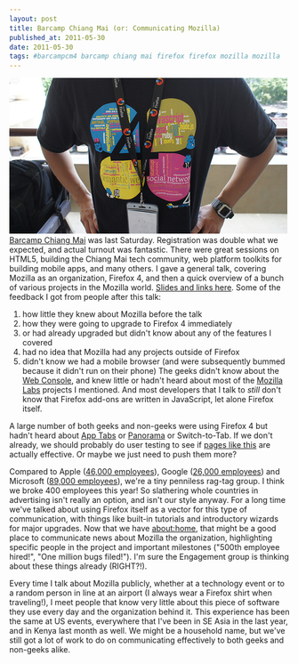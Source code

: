 ```yaml
---
layout: post
title: Barcamp Chiang Mai (or: Communicating Mozilla)
published_at: 2011-05-30
date: 2011-05-30
tags: #barcampcm4 barcamp chiang mai firefox firefox mozilla mozilla
---
```


[![](5750417232_5490f367b9.jpg "Barcamp Chiang Mai")Barcamp Chiang Mai](http://j.mp/lBy6jz) was last Saturday. Registration was double what we expected, and actual turnout was fantastic. There were great sessions on HTML5, building the Chiang Mai tech community, web platform toolkits for building mobile apps, and many others. I gave a general talk, covering Mozilla as an organization, Firefox 4, and then a quick overview of a bunch of various projects in the Mozilla world. [Slides and links here](http://j.mp/kptswB). Some of the feedback I got from people after this talk:

1.  how little they knew about Mozilla before the talk
2.  how they were going to upgrade to Firefox 4 immediately
3.  or had already upgraded but didn't know about any of the features I covered
4.  had no idea that Mozilla had any projects outside of Firefox
5.  didn't know we had a mobile browser (and were subsequently bummed because it didn't run on their phone)
The geeks didn't know about the [Web Console](http://j.mp/mKASVM), and knew little or hadn't heard about most of the [Mozilla Labs](http://j.mp/mihcyv) projects I mentioned. And most developers that I talk to *still* don't know that Firefox add-ons are written in JavaScript, let alone Firefox itself.

A large number of both geeks and non-geeks were using Firefox 4 but hadn't heard about [App Tabs](http://j.mp/ke2qhf) or [Panorama](http://j.mp/l1hqdm) or Switch-to-Tab. If we don't already, we should probably do user testing to see if [pages like this](http://j.mp/mOH6uu) are actually effective. Or maybe we just need to push them more?

Compared to Apple ([46,000 employees](http://investing.businessweek.com/research/stocks/snapshot/snapshot.asp?ticker=AAPL:US)), Google ([26,000 employees](http://en.wikipedia.org/wiki/Google)) and Microsoft ([89,000 employees](http://en.wikipedia.org/wiki/Microsoft)), we're a tiny penniless rag-tag group. I think we broke 400 employees this year! So slathering whole countries in advertising isn't really an option, and isn't our style anyway. For a long time we've talked about using Firefox itself as a vector for this type of communication, with things like built-in tutorials and introductory wizards for major upgrades. Now that we have [about:home](home), that might be a good place to communicate news about Mozilla the organization, highlighting specific people in the project and important milestones ("500th employee hired!", "One million bugs filed!"). I'm sure the Engagement group is thinking about these things already (RIGHT?!).

Every time I talk about Mozilla publicly, whether at a technology event or to a random person in line at an airport (I always wear a Firefox shirt when traveling!), I meet people that know very little about this piece of software they use every day and the organization behind it. This experience has been the same at US events, everywhere that I've been in SE Asia in the last year, and in Kenya last month as well. We might be a household name, but we've still got a lot of work to do on communicating effectively to both geeks and non-geeks alike.